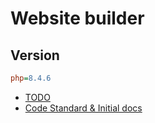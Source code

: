 # Website builder

## Version
```ini
php=8.4.6
```

* [TODO](./todo.md)
* [Code Standard & Initial docs](./CodeStandard.md)